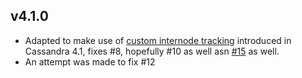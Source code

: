 ## v4.1.0

* Adapted to make use of [custom internode tracking](https://issues.apache.org/jira/browse/CASSANDRA-17981) introduced
  in Cassandra 4.1,  fixes #8, hopefully #10 as well asn
  [#15](https://github.com/infracloudio/cassandra-jaeger-tracing/pull/15) as well.
* An attempt was made to fix #12
